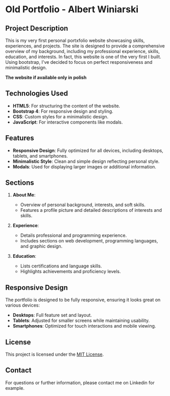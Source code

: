 # Old Portfolio - Albert Winiarski

## Project Description

This is my very first personal portxfolio website showcasing skills, experiences, and projects. The site is designed to provide a comprehensive overview of my background, including my professional experience, skills, education, and interests. In fact, this website is one of the very first I built. Using bootstrap, I've decided to focus on perfect responsiveness and minimalistic design.

**The website if available only in polish**

## Technologies Used

- **HTML5**: For structuring the content of the website.
- **Bootstrap 4**: For responsive design and styling.
- **CSS**: Custom styles for a minimalistic design.
- **JavaScript**: For interactive components like modals.

## Features

- **Responsive Design**: Fully optimized for all devices, including desktops, tablets, and smartphones.
- **Minimalistic Style**: Clean and simple design reflecting personal style.
- **Modals**: Used for displaying larger images or additional information.

## Sections

1. **About Me**: 
   - Overview of personal background, interests, and soft skills.
   - Features a profile picture and detailed descriptions of interests and skills.

2. **Experience**: 
   - Details professional and programming experience.
   - Includes sections on web development, programming languages, and graphic design.

3. **Education**: 
   - Lists certifications and language skills.
   - Highlights achievements and proficiency levels.

## Responsive Design

The portfolio is designed to be fully responsive, ensuring it looks great on various devices:
- **Desktops**: Full feature set and layout.
- **Tablets**: Adjusted for smaller screens while maintaining usability.
- **Smartphones**: Optimized for touch interactions and mobile viewing.

## License

This project is licensed under the [MIT License](LICENSE).

## Contact

For questions or further information, please contact me on Linkedin for example.
